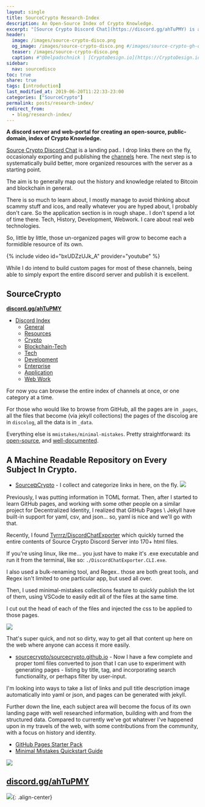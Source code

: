```yaml
---
layout: single
title: SourceCrypto Research-Index
description: An Open-Source Index of Crypto Knowledge.
excerpt: "[Source Crypto Discord Chat](https://discord.gg/ahTuPMY) is a landing pad.. I drop links there on the fly, occasionaly exporting and publishing the [channels](/discolog/) here. The next step is to systematically build better, more organized resources with the server as a starting point."
header:
  image: /images/source-crypto-disco.png
  og_image: /images/source-crypto-disco.png #/images/source-crypto-gh-og.png
  teaser: /images/source-crypto-disco.png
  caption: #"@Delpadschnick | [CryptoDesign.io](https://CryptoDesign.io)"
sidebar:
  nav: sourcedisco 
toc: true
share: true
tags: [introduction]
last_modified_at: 2019-06-20T11:22:33-23:00
categories: ["SourceCrypto"]
permalink: posts/research-index/
redirect_from:
  - blog/research-index/
---
```


**A discord server and web-portal for creating an open-source, public-domain, index of Crypto Knowledge.**

[Source Crypto Discord Chat](https://discord.gg/ahTuPMY) is a landing pad.. I drop links there on the fly, occasionaly exporting and publishing the [channels](/discolog/) here. The next step is to systematically build better, more organized resources with the server as a starting point.

The aim is to generally map out the history and knowledge related to Bitcoin and blockchain in general.

There is so much to learn about, I mostly manage to avoid thinking about scammy stuff and icos, and really whatever you are hyped about, I probably don't care. So the application section is in rough shape.. I don't spend a lot of time there. Tech, History, Development, Webwork. I care about real web technologies.

So, little by little, those un-organized pages will grow to become each a formidible resource of its own.

{% include video id="bxUDZzUJk_A" provider="youtube" %}


While I do intend to build custom pages for most of these channels, being able to simply export the entire discord server and publish it is excellent.

## SourceCrypto

**[discord.gg/ahTuPMY](https://discord.gg/ahTuPMY)**
* [Discord Index](https://SourceCrypto.pub/discolog/)
  * [General](https://SourceCrypto.pub/discolog/general/)
  * [Resources](https://SourceCrypto.pub/discolog/resources/)
  * [Crypto](https://SourceCrypto.pub/discolog/crypto/)
  * [Blockchain-Tech](https://SourceCrypto.pub/discolog/blockchain-tech/)
  * [Tech](https://SourceCrypto.pub/discolog/tech/)
  * [Development](https://SourceCrypto.pub/discolog/development/)
  * [Enterprise](https://SourceCrypto.pub/discolog/enterprise/)
  * [Application](https://SourceCrypto.pub/discolog/application/)
  * [Web Work](https://SourceCrypto.pub/discolog/web-work/)

For now you can browse the entire index of channels at once, or one category at a time.

For those who would like to browse from GitHub, all the pages are in `_pages`, all the files that become (via jekyll collections) the pages of the discolog are in `discolog`, all the data is in `_data`.  

Everything else is `mmistakes/minimal-mistakes`. Pretty straightforward: its [open-source](https://github.com/mmistakes/minimal-mistakes), and [well-documented](https://mmistakes.github.io/minimal-mistakes/).


## A Machine Readable Repository on Every Subject In Crypto.


* [Source⧉Crypto](https://discord.gg/ahTuPMY) - I collect and categorize links in here, on the fly.
![](https://i.imgur.com/hLOk7yL.png)

Previously, I was putting information in TOML format. Then, after I started to learn GitHub pages, and working with some other people on a similar project for Decentralized Identity, I realized that GitHub Pages \ Jekyll have built-in support for yaml, csv, and json... so, yaml is nice and we'll go with that. 

Recently, I found [Tyrrrz/DiscordChatExporter](https://github.com/Tyrrrz/DiscordChatExporter/) which quickly turned the entire contents of Source Crypto Discord Server into 170+ html files. 

If you're using linux, like me... you just have to make it's .exe executable and run it from the terminal, like so: `./DiscordChatExporter.CLI.exe`.

I also used a bulk-renaming tool, and Regex.. those are both great tools, and Regex isn't limited to one particular app, but used all over.

Then, I used minimal-mistakes collections feature to quickly publish the lot of them, using VSCode to easily edit all of the files at the same time. 

I cut out the head of each of the files and injected the css to be applied to those pages.

[![](https://imgur.com/zLF17fAl.png)](https://imgur.com/zLF17fA.png)

That's super quick, and not so dirty, way to get all that content up here on the web where anyone can access it more easily.


* [sourcecrypto/sourcecrypto.github.io](https://github.com/sourcecrypto/sourcecrypto.github.io) -  Now I have a few complete and proper toml files converted to json that I can use to experiment with generating pages - listing by title, tag, and incorporating search functionality, or perhaps filter by user-input.

I'm looking into ways to take a list of links and pull title description image automatically into yaml or json, and pages can be generated with jekyll.

Further down the line, each subject area will become the focus of its own landing page with well researched information, building with and from the structured data. Compared to currently we've got whatever I've happened upon in my travels of the web, with some contributions from the community, with a focus on history and identity. 

* [GitHub Pages Starter Pack](https://web-work.tools/gh-pages-starter-pack/)
* [Minimal Mistakes Quickstart Guide](https://mmistakes.github.io/minimal-mistakes/docs/quick-start-guide/)


![](https://i.imgur.com/pYydLx7.png)

## [discord.gg/ahTuPMY](https://discord.gg/ahTuPMY)



![](https://SourceCrypto.pub/images/interlinked.png){: .align-center}



